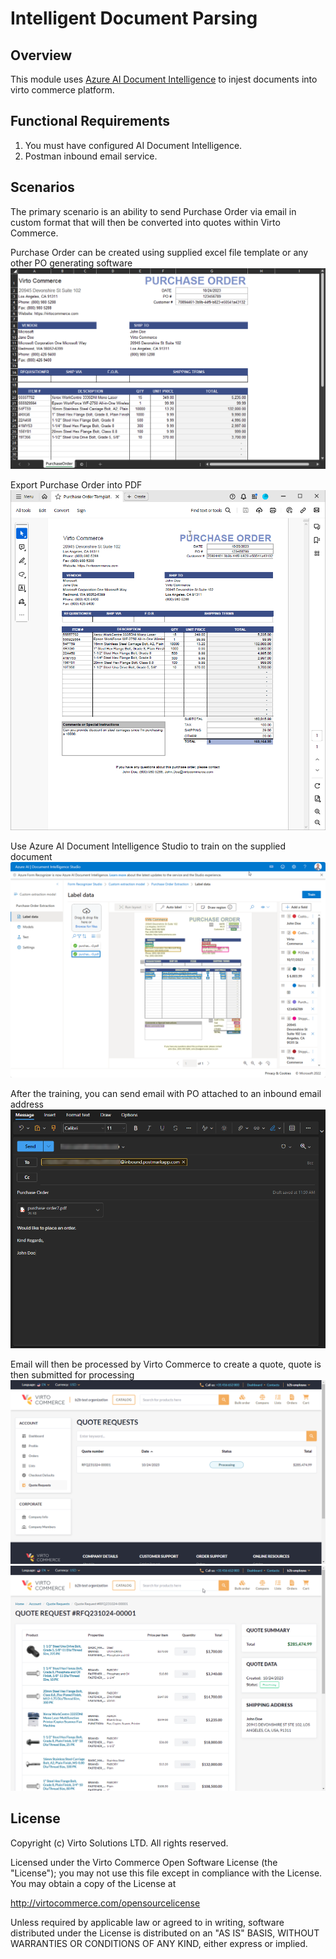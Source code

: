 # Intelligent Document Parsing

## Overview

This module uses [Azure AI Document Intelligence](https://learn.microsoft.com/en-us/azure/ai-services/document-intelligence) to injest documents into virto commerce platform.

## Functional Requirements

1. You must have configured AI Document Intelligence.
2. Postman inbound email service.

## Scenarios

The primary scenario is an ability to send Purchase Order via email in custom format that will then be converted into quotes within Virto Commerce.

Purchase Order can be created using supplied excel file template or any other PO generating software
![Purchase Order in Excel](./docs/media/po-excel.png)

Export Purchase Order into PDF
![Purchase Order in PDF](./docs/media/po-pdf.png)

Use Azure AI Document Intelligence Studio to train on the supplied document
![Document Intelligence Studio for training](./docs/media/ai-form-recognizer.png)

After the training, you can send email with PO attached to an inbound email address
![Send Email](./docs/media/po-email.png)

Email will then be processed by Virto Commerce to create a quote, quote is then submitted for processing
![Quote Request](./docs/media/po-quote-request.png)
![Quote Request Details](./docs/media/po-quote-request-details.png)

## License

Copyright (c) Virto Solutions LTD.  All rights reserved.

Licensed under the Virto Commerce Open Software License (the "License"); you
may not use this file except in compliance with the License. You may
obtain a copy of the License at

<http://virtocommerce.com/opensourcelicense>

Unless required by applicable law or agreed to in writing, software
distributed under the License is distributed on an "AS IS" BASIS,
WITHOUT WARRANTIES OR CONDITIONS OF ANY KIND, either express or
implied.
